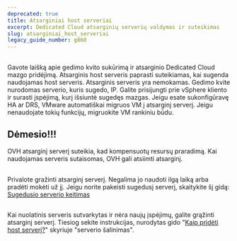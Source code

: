 ```yaml
---
deprecated: true
title: Atsarginiai host serveriai
excerpt: Dedicated Cloud atsarginių serverių valdymas ir suteikimas
slug: atsarginiai_host_serveriai
legacy_guide_number: g860
---
```



## 
Gavote laišką apie gedimo kvito sukūrimą ir atsarginio Dedicated Cloud mazgo pridėjimą. Atsarginis host serveris paprasti suteikiamas, kai sugenda naudojamas host serveris. Atsarginis serveris yra nemokamas. Gedimo kvite nurodomas serverio, kuris sugedo, IP. Galite prisijungti prie vSphere kliento ir surasti įspėjimą, kurį išsiuntė sugedęs mazgas. Jeigu esate sukonfigūravę HA ar DRS, VMware automatiškai migruos VM į atsarginį serverį. Jeigu nenaudojate tokių funkcijų, migruokite VM rankiniu būdu.


## 

## Dėmesio!!!
OVH atsarginį serverį suteikia, kad kompensuotų resursų praradimą. Kai naudojamas serveris sutaisomas, OVH gali atsiimti atsarginį.


## 
Privalote gražinti atsarginį serverį. Negalima jo naudoti ilgą laiką arba pradėti mokėti už jį. Jeigu norite pakeisti sugedusį serverį, skaitykite šį gidą:
[Sugedusio serverio keitimas]({legacy}861)


## 
Kai nuolatinis serveris sutvarkytas ir nėra naujų įspėjimų, galite grąžinti atsarginį serverį. Tiesiog sekite instrukcijas, nurodytas gido "[Kaip pridėti host serverį?]({legacy}605)" skyriuje "serverio šalinimas".

